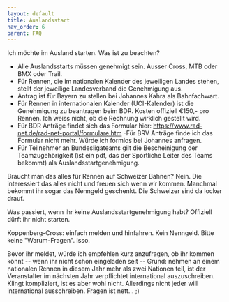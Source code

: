 ```yaml
---
layout: default
title: Auslandsstart
nav_order: 6
parent: FAQ
---
```

Ich möchte im Ausland starten. Was ist zu beachten?

- Alle Auslandsstarts müssen genehmigt sein. Ausser Cross, MTB oder BMX oder Trail.
- Für Rennen, die im nationalen Kalender des jeweiligen Landes stehen, stellt der jeweilige Landesverband die Genehmigung aus. 
- Antrag ist für Bayern zu stellen bei Johannes Kahra als Bahnfachwart. 
- Für Rennen in internationalen Kalender (UCI-Kalender) ist die Genehmigung zu beantragen beim BDR. Kosten offiziell €150,- pro Rennen. 
Ich weiss nicht, ob die Rechnung wirklich gestellt wird. 
- Für BDR Anträge findet sich das Formular hier: https://www.rad-net.de/rad-net-portal/formulare.htm
-Für BRV Anträge finde ich das Formular nicht mehr. Würde ich formlos bei Johannes anfragen.
- Für Teilnehmer an Bundesligateams gilt die Bescheinigung der Teamzugehörigkeit (ist ein pdf, das der Sportliche Leiter des Teams bekommt) 
als Auslandsstartgenehmigung. 

Braucht man das alles für Rennen auf Schweizer Bahnen? Nein. Die interessiert das alles  nicht und freuen sich wenn wir kommen. Manchmal 
bekommt ihr sogar das Nenngeld geschenkt. Die Schweizer sind da locker drauf. 

Was passiert, wenn ihr keine Auslandsstartgenehmigung habt? Offiziell dürft ihr nicht starten. 

Koppenberg-Cross: einfach melden und hinfahren. Kein Nenngeld. Bitte keine "Warum-Fragen". Isso.

Bevor ihr meldet, würde ich empfehlen kurz anzufragen, ob ihr kommen könnt -- wenn ihr nicht schon eingeladen seit -- 
Grund: nehmen an einem nationalen Rennen in diesem Jahr mehr als zwei Nationen teil, ist der Veranstalter im nächsten Jahr verpflichtet 
international auszuschreiben. Klingt kompliziert, ist es aber wohl nicht. Allerdings nicht jeder will international ausschreiben. Fragen ist nett... ;)
